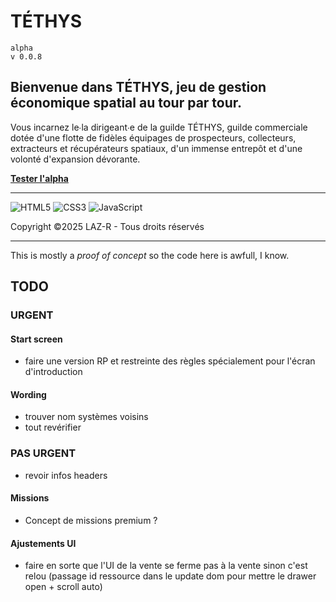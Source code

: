 # TÉTHYS  
`alpha`  
`v 0.0.8`

## Bienvenue dans TÉTHYS, jeu de gestion économique spatial au tour par tour.
    
Vous incarnez le∙la dirigeant∙e de la guilde TÉTHYS, guilde commerciale dotée d'une flotte de fidèles équipages de prospecteurs, collecteurs, extracteurs et récupérateurs spatiaux, d'un immense entrepôt et d'une volonté d'expansion dévorante.

**[Tester l'alpha](https://laz-r.github.io/tethys-alpha/)**

---

![HTML5](https://img.shields.io/badge/html5-%23E34F26.svg?style=for-the-badge&logo=html5&logoColor=white)
![CSS3](https://img.shields.io/badge/css3-%231572B6.svg?style=for-the-badge&logo=css3&logoColor=white)
![JavaScript](https://img.shields.io/badge/javascript-%23323330.svg?style=for-the-badge&logo=javascript&logoColor=%23F7DF1E)  

Copyright ©2025 LAZ-R - Tous droits réservés

---

This is mostly a *proof of concept* so the code here is awfull, I know.

## TODO
### URGENT

#### Start screen
- faire une version RP et restreinte des règles spécialement pour l'écran d'introduction

#### Wording
- trouver nom systèmes voisins
- tout revérifier

### PAS URGENT
- revoir infos headers

#### Missions
- Concept de missions premium ?

#### Ajustements UI
- faire en sorte que l'UI de la vente se ferme pas à la vente sinon c'est relou (passage id ressource dans le update dom pour mettre le drawer open + scroll auto)


